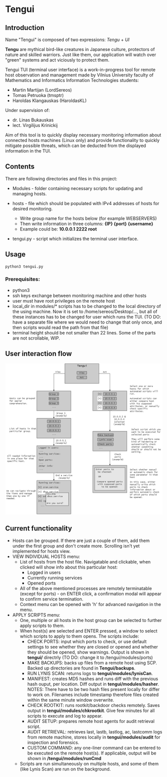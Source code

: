 # Tengui

## Introduction

Name "Tengui" is composed of two expressions: *Tengu* + *UI* 

**Tengu** are mythical bird-like creatures in Japanese culture, protectors of nature and skilled warriors. Just like them, our application will watch over "green" systems and act viciously to protect them.

Tengui TUI (terminal user interface) is a work-in-progress tool for remote host observation and management made by Vilnius University faculty of Mathematics and Informatics Information Technologies students:

- Martin Martijan (LordSereos)
- Tomas Petruoka (tmsptr)
- Haroldas Klangauskas (HaroldasKL)

Under supervision of:

- dr. Linas Bukauskas
- lect. Virgilijus Krinickij

Aim of this tool is to quickly display necessary monitoring information about connected hosts machines (Linux only) and provide functionality to quickly mitigate possible threats, which can be deducted from the displayed information in the TUI.

## Contents
There are following directories and files in this project:

- Modules - folder containing necessary scripts for updating and managing hosts.
- hosts - file which should be populated with IPv4 addresses of hosts for desired monitoring.
    - Write group name for the hosts below (for example WEBSERVERS)
  	- Then write information in three columns:
  	  **{IP} {port} {username}**
  	- Example could be: **10.0.0.1 2222 root**

- tengui.py - script which initializes the terminal user interface.

## Usage
```bash
python3 tengui.py
```
### Prerequisites:
- python3
- ssh keys exchange between monitoring machine and other hosts
- user must have root privileges on the remote host
- local_dir in modules/* scripts has to be changed to the local directory of the using machine. Now it is set to /home/sereos/Desktop/..., but all of these instances has to be changed for user which runs the TUI. (TO DO: have a separate file where we would need to change that only once, and then scripts would read the path from that file)
- terminal height should be not smaller than 22 lines. Some of the parts are not scrollable, WIP.

## User interaction flow
![Alt Text](utils/Flowchart.jpg)

## Current functionality

- Hosts can be grouped. If there are just a couple of them, add them under the first group and don't create more. Scrolling isn't yet implemented for hosts view.
- VIEW INDIVIDUAL HOSTS menu:
  - List of hosts from the host file. Navigatable and clickable, when clicked will show info about this particular host: 
    - Logged in users
    - Currently running services
    - Opened ports
  - All of the above mentioned processes are remotely terminatable (except for ports) - on ENTER click, a confirmation modal will appear to confirm service termination.
  - Context menu can be opened with 'h' for advanced navigation in the menu.
- APPLY SCRIPTS menu:
  - One, multiple or all hosts in the host group can be selected to further apply scripts to them.
  - When host(s) are selected and ENTER pressed, a window to select which scripts to apply to them opens. The scripts include:
    - CHECK PORTS: input which ports to check, or use default settings to see whether they are closed or opened and whether they should be opened, show warnings. Output is shown in **tengui/** directrly (TO DO: change it to /tengui/modules/ports)
    - MAKE BACKUPS: backs up files from a remote host using SCP. Backed up directories are found in **Tengui/backups**.
    - RUN LYNIS SCAN: returns logs to **tengui/modules/lynisCan**.
    - MANIFEST: creates MD5 hashes and runs diff with the previous hash ouput, per location. Diff output in **tengui/modules/hasher**.
  NOTES:
There have to be two hash files present locally for differ to work on.
Filenames include timestamp therefore files created within the same minute window overwrite.
    - CHECK ROOTKIT: runs rootkit/backdoor checks remotely. Saves output in **tengui/modules/chkrootkit**. Give few minutes for all scripts to execute and log to appear.
    - AUDIT SETUP: prepares remote host agents for audit retrieval script.
    - AUDIT RETRIEVAL: retrieves last, lastb, lastlog, ac, lastcomm logs from remote machine, stores locally in **tengui/modules/audit** for inspection and forensics.
    - CUSTOM COMMAND: any one-liner command can be entered to be executed on the remote host(s). If applicable, output will be shown in **/tengui/modules/runCmd**
  - Scripts are run simultaneously on multiple hosts, and some of them (like Lynis Scan) are run on the background.


